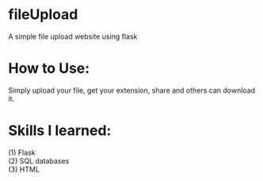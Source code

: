 # fileUpload
A simple file upload website using flask

# How to Use: 
Simply upload your file, get your extension, share and others can download it. 

# Skills I learned: 
(1) Flask \
(2) SQL databases </br>
(3) HTML
